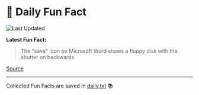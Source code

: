 # 🌟 Daily Fun Fact

![Last Updated](https://img.shields.io/badge/Last_Updated-2025_09_08-blue?style=flat-square)

**Latest Fun Fact:**

> The "save" icon on Microsoft Word shows a floppy disk with the shutter on backwards.

[Source](http://www.djtech.net/humor/useless_facts.htm)

---

Collected Fun Facts are saved in [daily.txt](daily.txt) 📚
